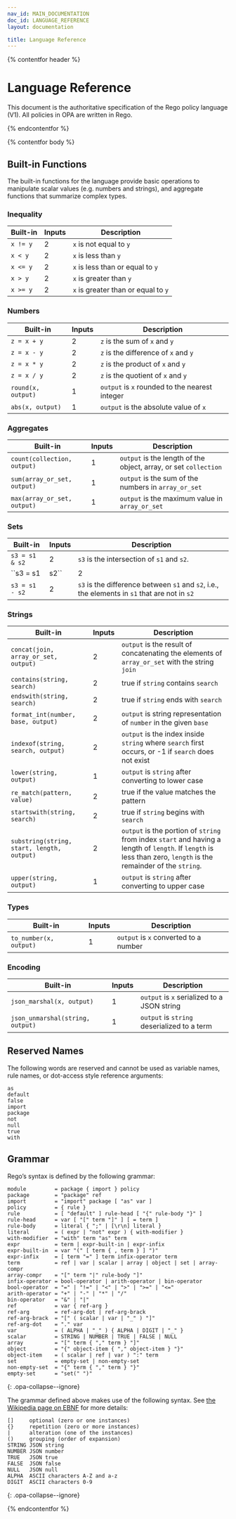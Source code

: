 ```yaml
---
nav_id: MAIN_DOCUMENTATION
doc_id: LANGUAGE_REFERENCE
layout: documentation

title: Language Reference
---
```


{% contentfor header %}

# Language Reference

This document is the authoritative specification of the Rego policy language
(V1). All policies in OPA are written in Rego.

{% endcontentfor %}

{% contentfor body %}

## Built-in Functions

The built-in functions for the language provide basic operations to manipulate
scalar values (e.g. numbers and strings), and aggregate functions that summarize
complex types.

### Inequality

| Built-in | Inputs | Description |
| ------- |--------|-------------|
| <span class="opa-keep-it-together">``x != y``</span>   |  2     | ``x`` is not equal to ``y`` |
| <span class="opa-keep-it-together">``x < y``</span>   |  2     | ``x`` is less than ``y`` |
| <span class="opa-keep-it-together">``x <= y``</span>   |  2     | ``x`` is less than or equal to ``y`` |
| <span class="opa-keep-it-together">``x > y``</span>   |  2     | ``x`` is greater than ``y`` |
| <span class="opa-keep-it-together">``x >= y``</span>   |  2     | ``x`` is greater than or equal to ``y`` |

### Numbers

| Built-in | Inputs | Description |
| ------- |--------|-------------|
| <span class="opa-keep-it-together">``z = x + y``</span>   |  2     | ``z`` is the sum of ``x`` and ``y`` |
| <span class="opa-keep-it-together">``z = x - y``</span>  |  2     | ``z`` is the difference of ``x`` and ``y`` |
| <span class="opa-keep-it-together">``z = x * y``</span>   |  2     | ``z`` is the product of ``x`` and ``y`` |
| <span class="opa-keep-it-together">``z = x / y``</span>   |  2     | ``z`` is the quotient of ``x`` and ``y``  |
| <span class="opa-keep-it-together">``round(x, output)``</span>    |  1     | ``output`` is ``x`` rounded to the nearest integer |
| <span class="opa-keep-it-together">``abs(x, output)``</span>    |  1     | ``output`` is the absolute value of ``x`` |

### Aggregates

| Built-in | Inputs | Description |
| ------- |--------|-------------|
| <span class="opa-keep-it-together">``count(collection, output)``</span> | 1 | ``output`` is the length of the object, array, or set ``collection`` |
| <span class="opa-keep-it-together">``sum(array_or_set, output)``</span> | 1 | ``output`` is the sum of the numbers in ``array_or_set`` |
| <span class="opa-keep-it-together">``max(array_or_set, output)``</span> | 1 | ``output`` is the maximum value in ``array_or_set`` |

### Sets

| Built-in | Inputs | Description |
| -------- | ------ | ----------- |
| <span class="opa-keep-it-together">``s3 = s1 & s2``</span> | 2 | ``s3`` is the intersection of ``s1`` and ``s2``. |
| <span class="opa-keep-it-together">``s3 = s1 | s2``</span> | 2 | ``s3`` is the union of ``s1`` and ``s2``. |
| <span class="opa-keep-it-together">``s3 = s1 - s2``</span> | 2 | ``s3`` is the difference between ``s1`` and ``s2``, i.e., the elements in ``s1`` that are not in ``s2`` |

### Strings

| Built-in | Inputs | Description |
| ------- |--------|-------------|
| <span class="opa-keep-it-together">``concat(join, array_or_set, output)``</span> | 2 | ``output`` is the result of concatenating the elements of ``array_or_set`` with the  string ``join`` |
| <span class="opa-keep-it-together">``contains(string, search)``</span> | 2 | true if ``string`` contains ``search`` |
| <span class="opa-keep-it-together">``endswith(string, search)``</span> | 2 | true if ``string`` ends with ``search`` |
| <span class="opa-keep-it-together">``format_int(number, base, output)``</span> | 2 | ``output`` is string representation of ``number`` in the given ``base`` |
| <span class="opa-keep-it-together">``indexof(string, search, output)``</span> | 2 | ``output`` is the index inside ``string`` where ``search`` first occurs, or -1 if ``search`` does not exist |
| <span class="opa-keep-it-together">``lower(string, output)``</span> | 1 | ``output`` is ``string`` after converting to lower case |
| <span class="opa-keep-it-together">``re_match(pattern, value)``</span> | 2 | true if the value matches the pattern |
| <span class="opa-keep-it-together">``startswith(string, search)``</span> | 2 | true if ``string`` begins with ``search`` |
| <span class="opa-keep-it-together">``substring(string, start, length, output)``</span> | 2 | ``output`` is the portion of ``string`` from index ``start`` and having a length of ``length``.  If ``length`` is less than zero, ``length`` is the remainder of the ``string``. |
| <span class="opa-keep-it-together">``upper(string, output)``</span> | 1 | ``output`` is ``string`` after converting to upper case |

### Types

| Built-in | Inputs | Description |
| ------- |--------|-------------|
| <span class="opa-keep-it-together">``to_number(x, output)``</span> | 1 | ``output`` is ``x`` converted to a number |

### Encoding

| Built-in | Inputs | Description |
| ------- |--------|-------------|
| <span class="opa-keep-it-together">``json_marshal(x, output)``</span> | 1 | ``output`` is ``x`` serialized to a JSON string |
| <span class="opa-keep-it-together">``json_unmarshal(string, output)``</span> | 1 | ``output`` is ``string`` deserialized to a term |

## <a name="reserved"></a> Reserved Names

The following words are reserved and cannot be used as variable names, rule
names, or dot-access style reference arguments:

```
as
default
false
import
package
not
null
true
with
```

## <a name="grammar"></a> Grammar

Rego’s syntax is defined by the following grammar:

```
module         = package { import } policy
package        = "package" ref
import         = "import" package [ "as" var ]
policy         = { rule }
rule           = [ "default" ] rule-head [ "{" rule-body "}" ]
rule-head      = var [ "[" term "]" ] [ = term ]
rule-body      = literal { ";" | [\r\n] literal }
literal        = ( expr | "not" expr ) { with-modifier }
with-modifier  = "with" term "as" term
expr           = term | expr-built-in | expr-infix
expr-built-in  = var "(" [ term { , term } ] ")"
expr-infix     = [ term "=" ] term infix-operator term
term           = ref | var | scalar | array | object | set | array-compr
array-compr    = "[" term "|" rule-body "]"
infix-operator = bool-operator | arith-operator | bin-operator
bool-operator  = "=" | "!=" | "<" | ">" | ">=" | "<="
arith-operator = "+" | "-" | "*" | "/"
bin-operator   = "&" | "|"
ref            = var { ref-arg }
ref-arg        = ref-arg-dot | ref-arg-brack
ref-arg-brack  = "[" ( scalar | var | "_" ) "]"
ref-arg-dot    = "." var
var            = ( ALPHA | "_" ) { ALPHA | DIGIT | "_" }
scalar         = STRING | NUMBER | TRUE | FALSE | NULL
array          = "[" term { "," term } "]"
object         = "{" object-item { "," object-item } "}"
object-item    = ( scalar | ref | var ) ":" term
set            = empty-set | non-empty-set
non-empty-set  = "{" term { "," term } "}"
empty-set      = "set(" ")"
```
{: .opa-collapse--ignore}

The grammar defined above makes use of the following syntax. See [the Wikipedia page on EBNF](https://en.wikipedia.org/wiki/Extended_Backus–Naur_Form) for more details:

```
[]     optional (zero or one instances)
{}     repetition (zero or more instances)
|      alteration (one of the instances)
()     grouping (order of expansion)
STRING JSON string
NUMBER JSON number
TRUE   JSON true
FALSE  JSON false
NULL   JSON null
ALPHA  ASCII characters A-Z and a-z
DIGIT  ASCII characters 0-9
```
{: .opa-collapse--ignore}

{% endcontentfor %}
